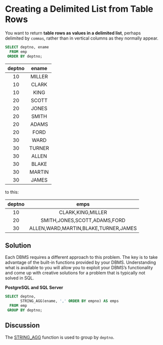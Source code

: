 # Creating a Delimited List from Table Rows

You want to return **table rows as values in a delimited list**, perhaps delimited by `commas`, rather than in vertical columns as they normally appear.

```SQL
SELECT deptno, ename
  FROM emp
 ORDER BY deptno;
```

|deptno | ename|
|:-----:|:------:|
|    10 | MILLER|
|    10 | CLARK|
|    10 | KING|
|    20 | SCOTT|
|    20 | JONES|
|    20 | SMITH|
|    20 | ADAMS|
|    20 | FORD|
|    30 | WARD|
|    30 | TURNER|
|    30 | ALLEN|
|    30 | BLAKE|
|    30 | MARTIN|
|    30 | JAMES|

to this:

|deptno |                 emps|
|:-----:|:-------------------------------------:|
|    10 | CLARK,KING,MILLER|
|    20 | SMITH,JONES,SCOTT,ADAMS,FORD|
|    30 | ALLEN,WARD,MARTIN,BLAKE,TURNER,JAMES|


## Solution

Each DBMS requires a different approach to this problem. The key is to take advantage of the built-in functions provided by your DBMS. Understanding what is available to you will allow you to exploit your DBMS’s functionality and come up with creative solutions for a problem that is typically not solved in SQL.

**PostgreSQL and SQL Server**

```SQL
SELECT deptno,
       STRING_AGG(ename, ',' ORDER BY empno) AS emps
  FROM emp
 GROUP BY deptno;
```

## Discussion

The [STRING_AGG](https://github.com/lpinzari/sql-psql-udy/blob/master/04_sql_aggregations/10_string_agg.md) function is used to group by `deptno`.
